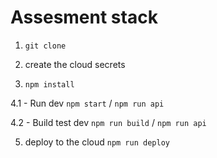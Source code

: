 # Assesment stack

1. `git clone`

2. create the cloud secrets

3. `npm install`

4.1 - Run dev `npm start` / `npm run api`

4.2 - Build test dev `npm run build` / `npm run api`

5. deploy to the cloud `npm run deploy`

